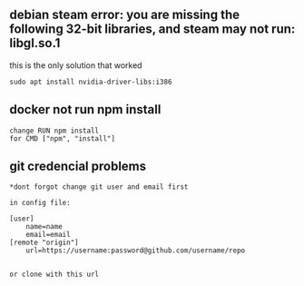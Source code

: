 ## debian steam error: you are missing the following 32-bit libraries, and steam may not run: libgl.so.1

this is the only solution that worked

```
sudo apt install nvidia-driver-libs:i386
```

## docker not run npm install

```
change RUN npm install
for CMD ["npm", "install"]
``` 

## git credencial problems 

```
*dont forgot change git user and email first 

in config file:

[user]
	name=name
	email=email
[remote "origin"] 
	url=https://username:password@github.com/username/repo 


or clone with this url
```
